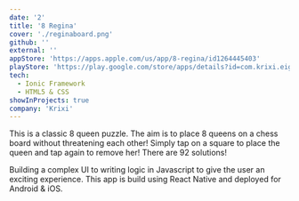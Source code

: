 ```yaml
---
date: '2'
title: '8 Regina'
cover: './reginaboard.png'
github: ''
external: ''
appStore: 'https://apps.apple.com/us/app/8-regina/id1264445403'
playStore: 'https://play.google.com/store/apps/details?id=com.krixi.eightregina&hl=en_IN'
tech:
  - Ionic Framework
  - HTML5 & CSS
showInProjects: true
company: 'Krixi'
---
```


This is a classic 8 queen puzzle. The aim is to place 8 queens on a chess board without threatening each other! Simply tap on a square to place the queen and tap again to remove her! There are 92 solutions!

Building a complex UI to writing logic in Javascript to give the user an exciting experience. This app is build using React Native and deployed for Android & iOS.
